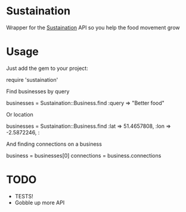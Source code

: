 Sustaination
============

Wrapper for the [Sustaination](http://sustaination.co) API so you help the food
movement grow

Usage
=====

Just add the gem to your project:

  require 'sustaination'

Find businesses by query

  businesses = Sustaination::Business.find :query => "Better food"

Or location

  businesses = Sustaination::Business.find :lat => 51.4657808, :lon => -2.5872246, :

And finding connections on a business

  business = businesses[0]
  connections = business.connections

TODO
====

- TESTS!
- Gobble up more API
